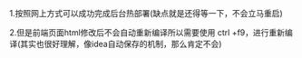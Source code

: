 1.按照网上方式可以成功完成后台热部署(缺点就是还得等一下，不会立马重启)

2.但是前端页面html修改后不会自动重新编译所以需要使用 ctrl +f9，进行重新编译(其实也很好理解，像idea自动保存的机制，那么肯定不会)
